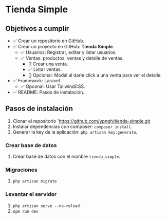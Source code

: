 # Tienda Simple
## Objetivos a cumplir
- ✅ Crear un repositorio en GitHub.
- ✅ Crear un proyecto en GitHub: **Tienda Simple**.
  - ✅ Usuarios: Registrar, editar y listar usuarios.
  - ✅ Ventas: productos, ventas y detalle de ventas.
    - [] Crear una venta.
    - ✅ Listar ventas.
    - [] Opcional: Modal al darle click a una venta para ver el detalle.
- ✅ Framework: Laravel
  - ✅ Opconal: Usar TailwindCSS.
- ✅ README: Pasos de instalación.


## Pasos de instalación
1. Clonar el repositorio `https://github.com/ypnqh/tienda-simple.git
2. Instalar dependencias con composer: `composer install`.
4. Generar la key de la aplicación: `php artisan key:generate`.
### Crear base de datos
1. Crear base de datos con el nombre `tienda_simple`.
### Migraciones
1. `php artisan migrate`
### Levantar el servidor
1. `php artisan serve --no-reload`
2. `npm run dev`